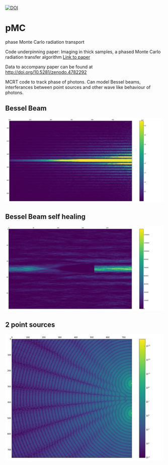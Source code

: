[![DOI](https://zenodo.org/badge/86843012.svg)](https://zenodo.org/badge/latestdoi/86843012)

# pMC
phase Monte Carlo radiation transport

Code underpinning paper: Imaging in thick samples, a phased Monte Carlo radiation transfer algorithm
[Link to paper](https://doi.org/10.1117/1.JBO.26.9.096004)

Data to accompany paper can be found at http://doi.org/10.5281/zenodo.4782292

MCRT code to track phase of photons. 
Can model Bessel beams, interferances between point sources and other wave like behaviour of photons.

## Bessel Beam
  ![Bessel Beam](https://raw.githubusercontent.com/lewisfish/pMC/master/bessel.png)

## Bessel Beam self healing
  ![Self-healing](https://raw.githubusercontent.com/lewisfish/pMC/master/selfhealing.png)

## 2 point sources
  ![2 point sources](https://raw.githubusercontent.com/lewisfish/pMC/master/2point.png)

